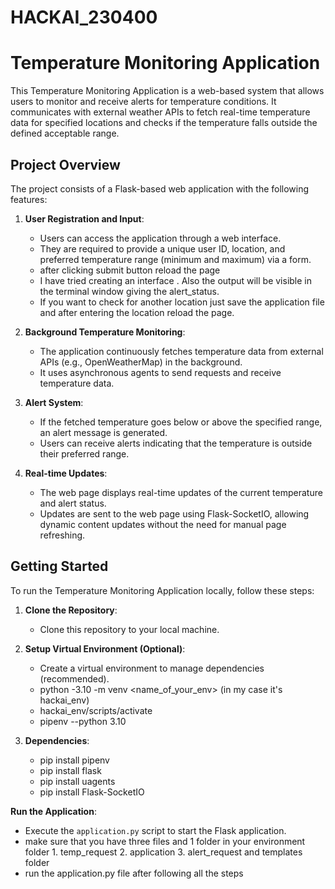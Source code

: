 # HACKAI_230400


# Temperature Monitoring Application

This Temperature Monitoring Application is a web-based system that allows users to monitor and receive alerts for temperature conditions. It communicates with external weather APIs to fetch real-time temperature data for specified locations and checks if the temperature falls outside the defined acceptable range.

## Project Overview

The project consists of a Flask-based web application with the following features:

1. **User Registration and Input**:
   - Users can access the application through a web interface.
   - They are required to provide a unique user ID, location, and preferred temperature range (minimum and maximum) via a form.
   - after clicking submit button reload the page
   - I have tried creating an interface . Also the output will be visible in the terminal window giving the alert_status.
   - If you want to check for another location just save the application file and after entering the location reload the page.

2. **Background Temperature Monitoring**:
   - The application continuously fetches temperature data from external APIs (e.g., OpenWeatherMap) in the background.
   - It uses asynchronous agents to send requests and receive temperature data.

3. **Alert System**:
   - If the fetched temperature goes below or above the specified range, an alert message is generated.
   - Users can receive alerts indicating that the temperature is outside their preferred range.

4. **Real-time Updates**:
   - The web page displays real-time updates of the current temperature and alert status.
   - Updates are sent to the web page using Flask-SocketIO, allowing dynamic content updates without the need for manual page refreshing.

## Getting Started

To run the Temperature Monitoring Application locally, follow these steps:

1. **Clone the Repository**:
   - Clone this repository to your local machine.

2. **Setup Virtual Environment (Optional)**:
   - Create a virtual environment to manage dependencies (recommended).
   - python -3.10 -m venv <name_of_your_env> (in my case it's hackai_env)
   - hackai_env/scripts/activate
   - pipenv --python 3.10
3. **Dependencies**:
   - pip install pipenv
   - pip install flask
   - pip install uagents
   - pip install Flask-SocketIO
   
**Run the Application**:
- Execute the `application.py` script to start the Flask application.
- make sure that you have three files and 1 folder in your environment folder 1. temp_request 2. application 3. alert_request and templates folder
- run the application.py file after following all the steps


